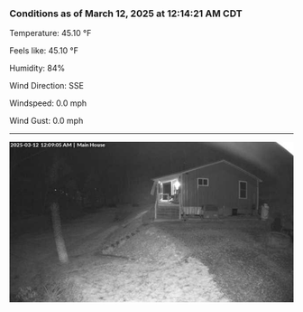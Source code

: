 ### Conditions as of March 12, 2025 at 12:14:21 AM CDT 

Temperature: 45.10 &deg;F

Feels like: 45.10 &deg;F

Humidity: 84%

Wind Direction: SSE

Windspeed: 0.0 mph

Wind Gust: 0.0 mph

---

<img src="./images/latest.jpeg"/>

